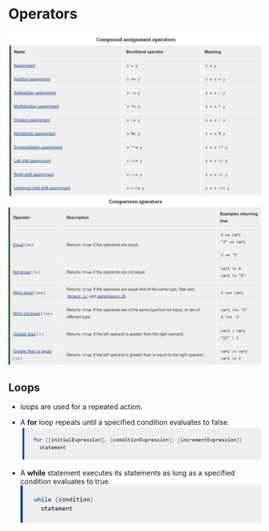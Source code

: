 # Operators 
![operations](pic.PNG)\
![operations2](pic1.PNG)


## Loops
* loops are used for a repeated action.
* A **for**  loop repeats until a specified condition evaluates to false.
![loop](pic2.PNG)


* A **while** statement executes its statements as long as a specified condition evaluates to true.
![loop1](pic3.PNG)





